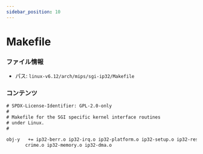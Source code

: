 ```yaml
---
sidebar_position: 10
---
```

# Makefile

### ファイル情報

- パス: `linux-v6.12/arch/mips/sgi-ip32/Makefile`

### コンテンツ

```txt
# SPDX-License-Identifier: GPL-2.0-only
#
# Makefile for the SGI specific kernel interface routines
# under Linux.
#

obj-y	+= ip32-berr.o ip32-irq.o ip32-platform.o ip32-setup.o ip32-reset.o \
	   crime.o ip32-memory.o ip32-dma.o

```

